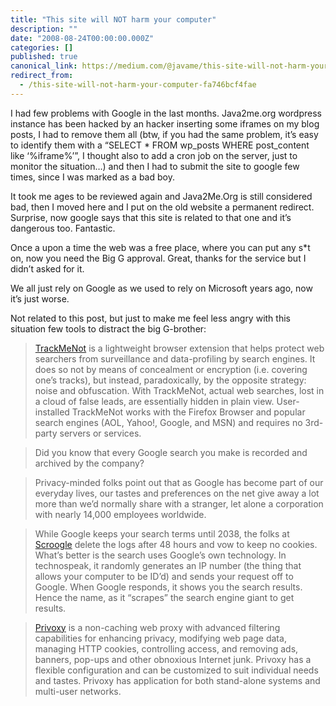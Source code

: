 ```yaml
---
title: "This site will NOT harm your computer"
description: ""
date: "2008-08-24T00:00:00.000Z"
categories: []
published: true
canonical_link: https://medium.com/@javame/this-site-will-not-harm-your-computer-fa746bcf4fae
redirect_from:
  - /this-site-will-not-harm-your-computer-fa746bcf4fae
---
```


I had few problems with Google in the last months. Java2me.org wordpress instance has been hacked by an hacker inserting some iframes on my blog posts, I had to remove them all (btw, if you had the same problem, it’s easy to identify them with a “SELECT \* FROM wp\_posts WHERE post\_content like ‘%iframe%’”, I thought also to add a cron job on the server, just to monitor the situation…) and then I had to submit the site to google few times, since I was marked as a bad boy.

It took me ages to be reviewed again and Java2Me.Org is still considered bad, then I moved here and I put on the old website a permanent redirect. Surprise, now google says that this site is related to that one and it’s dangerous too. Fantastic.

Once a upon a time the web was a free place, where you can put any s\*t on, now you need the Big G approval. Great, thanks for the service but I didn’t asked for it.

We all just rely on Google as we used to rely on Microsoft years ago, now it’s just worse.

Not related to this post, but just to make me feel less angry with this situation few tools to distract the big G-brother:

> [TrackMeNot](http://www.mrl.nyu.edu/~dhowe/trackmenot/) is a lightweight browser extension that helps protect web searchers from surveillance and data-profiling by search engines. It does so not by means of concealment or encryption (i.e. covering one’s tracks), but instead, paradoxically, by the opposite strategy: noise and obfuscation. With TrackMeNot, actual web searches, lost in a cloud of false leads, are essentially hidden in plain view. User-installed TrackMeNot works with the Firefox Browser and popular search engines (AOL, Yahoo!, Google, and MSN) and requires no 3rd-party servers or services.

> Did you know that every Google search you make is recorded and archived by the company?

> Privacy-minded folks point out that as Google has become part of our everyday lives, our tastes and preferences on the net give away a lot more than we’d normally share with a stranger, let alone a corporation with nearly 14,000 employees worldwide.

> While Google keeps your search terms until 2038, the folks at [Scroogle](http://scroogle.org/) delete the logs after 48 hours and vow to keep no cookies. What’s better is the search uses Google’s own technology. In technospeak, it randomly generates an IP number (the thing that allows your computer to be ID’d) and sends your request off to Google. When Google responds, it shows you the search results. Hence the name, as it “scrapes” the search engine giant to get results.

> [Privoxy](http://www.privoxy.org/) is a non-caching web proxy with advanced filtering capabilities for enhancing privacy, modifying web page data, managing HTTP cookies, controlling access, and removing ads, banners, pop-ups and other obnoxious Internet junk. Privoxy has a flexible configuration and can be customized to suit individual needs and tastes. Privoxy has application for both stand-alone systems and multi-user networks.
